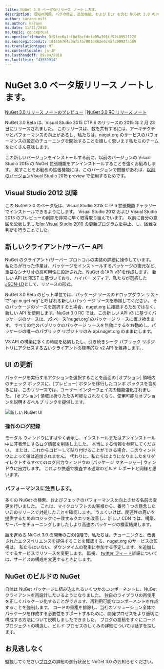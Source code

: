 ```yaml
---
title: NuGet 3.0 ベータ版リリース ノートします。
description: 既知の問題、バグの修正、追加機能、および Dcr を含む NuGet 3.0 のベータ版のリリース ノート。
author: karann-msft
ms.author: karann
ms.date: 11/11/2016
ms.topic: conceptual
ms.openlocfilehash: 9f9fec6a1af8dfbcfdcfa05a301ff52409521228
ms.sourcegitcommit: 1d1406764c6af5fb7801d462e0c4afc9092fa569
ms.translationtype: MT
ms.contentlocale: ja-JP
ms.lasthandoff: 09/04/2018
ms.locfileid: "43550914"
---
```

# <a name="nuget-30-beta-release-notes"></a>NuGet 3.0 ベータ版リリース ノートします。

[NuGet 3.0 リリース ノートのプレビュー](../release-notes/nuget-3.0-preview.md) | [NuGet 3.0 RC リリース ノート](../release-notes/nuget-3.0-rc.md)

NuGet 3.0 Beta は、Visual Studio 2015 CTP 6 のリリースの 2015 年 2 月 23 日にリリースされました。 このリリースは、数を共有するには、アーキテクチャとパフォーマンスの向上があるし、私たちは、nuget.org のサービスのパフォーマンスの設定のチューニングを開始することを嬉しく思います私たちのチームをたくさん意味します。

この新しいバージョンをインストールする前に、以前のバージョンの Visual Studio 2015 の NuGet 拡張機能をアンインストールすることを強くお勧めします。  戻すことをお勧めの拡張機能には、このバージョンで問題があれば、[以前のバージョン](http://nuget.codeplex.com/downloads/get/909582)Visual Studio 2015 preview で使用するためです。

## <a name="visual-studio-2012"></a>Visual Studio 2012 以降

この NuGet 3.0 のベータ版は、Visual Studio 2015 CTP 6 拡張機能ギャラリーでインストールできるようにします。 Visual Studio 2012 および Visual Studio 2013 のプレビューの削除を非常に早く取得取り組んでいます。 以前に自分の意図を公表しました[for Visual Studio 2010 の更新プログラムを中止](http://blog.nuget.org/20141002/visual-studio-2010.html)、し、困難な判断を行うことでした。

## <a name="new-clientserver-api"></a>新しいクライアント/サーバー API

NuGet のクライアント/サーバー プロトコルの実装の詳細に操作しています。 私たちが行った作業は、パッケージをインストールするパッケージの復元など、重要なシナリオの高可用性に設計された、NuGet の"API v3"を作成します。 新しい API は REST に基づいており、ハイパー メディア、私たちが選択した[JSON-LD](http://json-ld.org)として、リソースの形式。

NuGet 3.0 Beta のビット単位では、パッケージ ソースのドロップダウン リストで"api.nuget.org"と呼ばれる新しいパッケージ ソースを参照してください。   そのパッケージのソースを選択すると場合、nuget.org に接続するためではなく、新しい API を使用します。NuGet 3.0 RC では、この新しい API v3 に基づくパッケージのソースは、v2 ベース"nuget.org"のパッケージ ソースに置き換えます。  すべての他のパブリックのパッケージ ソースを無効にするをお勧めし、パッケージの唯一のパブリック リポジトリのみ api.nuget.org のままにします。

V3 API の構築に多くの時間を格納したし、引き続きシーク パブリック リポジトリにアクセスする古いクライアントの標準的な v2 API を維持します。、

## <a name="updated-ui"></a>UI の更新

パッケージを実行するアクションを選択することを画面の [オプション] 領域内のチェック ボックスに、[プレビュー] ボタンを移行したコンボ ボックスを含めるには、このリリースでは、ユーザー インターフェイスの機能強化されました。  [オプション] 領域は折りたたみ可能なされなくなり、使用可能なオプションを説明するヘルプ リンクを提供します。

![新しい NuGet UI](./media/NuGet-3.0-Beta/updated-ui.png)


### <a name="operation-logging"></a>操作のログ記録

モーダル ウィンドウにすばやく表示し、インストールまたはアンインストール中に非表示にするログ情報を削除しました。  本当にする情報を参照してください。 または、これからコピーして貼り付けることができる場合、このウィンドウによって値は追加されません。  代わりに、私たちはようになりましたをリダイレクトするすべてのログ出力ウィンドウの [パッケージ マネージャー] ウィンドウに出力します。  これより快適で検査する通常のビルド レポートと同様と思います。


### <a name="focus-on-performance"></a>パフォーマンスに注目します。

多くの NuGet の検索、およびフェッチのパフォーマンスを向上させる名前の変更を行いました。  これは、マイクロソフトのお客様から、番号 1 つの懸念したいこのリリースで対処したことを確認します。  うまくいけば、関連性の高いを提供するためのロジックに一致するクエリを改善し、新しい CDN では、構築、サーバーをチューニングしましたしより高速のパッケージの検索結果します。

話を進める NuGet 3.0 の開発のこの段階で、私たちは、チューニングと、改善されたエクスペリエンスを提供することを確認する、nuget.org のサービスの監視は。  私たちはいない、ダウンタイムの発生に参加する予定します、を追加してするサービスでリソースを変更します。  監視、 [twitter フィード](http://twitter.com/nuget)詳細については、サービスの構成を変更するときにします。

## <a name="building-nuget-with-nuget"></a>NuGet のビルドの NuGet

自体は NuGet パッケージに組み込まれるいくつかのコンポーネントに、NuGet クライアントを再設計したいるようになりました。 独自のライブラリの再使用を正しくパッケージ化することができます、再利用可能なコンポーネントを作成することを強制します。  コードの重複を排除し、当社のソリューション全体でパッケージを作成する必要性をサポートするために、開発プロセスをより適切に構成する方法について説明しましたできました。  ブログの投稿をすぐにコード プロジェクトの構造し、ビルド プロセスのしくみの詳細については話すを探します。

## <a name="stay-tuned"></a>お見逃しなく

監視してください[ブログ](http://blog.nuget.org)の詳細の進行状況と NuGet 3.0 のお知らせください。

